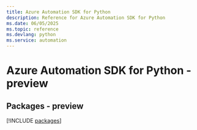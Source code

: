 ```yaml
---
title: Azure Automation SDK for Python
description: Reference for Azure Automation SDK for Python
ms.date: 06/05/2025
ms.topic: reference
ms.devlang: python
ms.service: automation
---
```

# Azure Automation SDK for Python - preview
## Packages - preview
[!INCLUDE [packages](automation-index.md)]